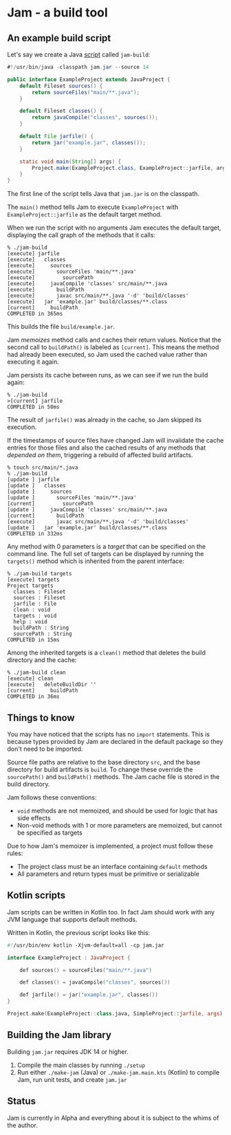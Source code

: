 # Jam - a build tool

## An example build script

Let's say we create a Java [script](https://openjdk.org/jeps/330) called `jam-build`:

```java
#!/usr/bin/java -classpath jam.jar --source 14

public interface ExampleProject extends JavaProject {
    default Fileset sources() {
        return sourceFiles("main/**.java");
    }

    default Fileset classes() {
        return javaCompile("classes", sources());
    }

    default File jarfile() {
        return jar("example.jar", classes());
    }

    static void main(String[] args) {
        Project.make(ExampleProject.class, ExampleProject::jarfile, args);
    }
}
```

The first line of the script tells Java that `jam.jar` is on the classpath.

The `main()` method tells Jam to execute `ExampleProject` with `ExampleProject::jarfile` as the default target method.

When we run the script with no arguments Jam executes the default target,
displaying the call graph of the methods that it calls:

```console
% ./jam-build
[execute] jarfile
[execute]   classes
[execute]     sources
[execute]       sourceFiles 'main/**.java'
[execute]         sourcePath
[execute]     javaCompile 'classes' src/main/**.java
[execute]       buildPath
[execute]       javac src/main/**.java '-d' 'build/classes'
[execute]   jar 'example.jar' build/classes/**.class
[current]     buildPath
COMPLETED in 365ms
```
This builds the file `build/example.jar`.

Jam *memoizes* method calls and caches their return values.
Notice that the second call to `buildPath()` is labeled as `[current]`.
This means the method had already been executed, 
so Jam used the cached value rather than executing it again. 

Jam persists its cache between runs,
as we can see if we run the build again:

```console
% ./jam-build
>[current] jarfile
COMPLETED in 50ms
```

The result of `jarfile()` was already in the cache,
so Jam skipped its execution.

If the timestamps of source files have changed Jam will invalidate the cache entries for those files
and also the cached results of any methods that *depended on them*,
triggering a rebuild of affected build artifacts.

```console
% touch src/main/*.java
% ./jam-build
[update ] jarfile
[update ]   classes
[update ]     sources
[update ]       sourceFiles 'main/**.java'
[current]         sourcePath
[update ]     javaCompile 'classes' src/main/**.java
[current]       buildPath
[execute]       javac src/main/**.java '-d' 'build/classes'
[update ]   jar 'example.jar' build/classes/**.class
COMPLETED in 332ms
```

Any method with 0 parameters is a *target* that can be specified on the command line.
The full set of targets can be displayed by running the `targets()` method which is inherited from the parent interface:

```console
% ./jam-build targets
[execute] targets
Project targets
  classes : Fileset
  sources : Fileset
  jarfile : File
  clean : void
  targets : void
  help : void
  buildPath : String
  sourcePath : String
COMPLETED in 15ms
```

Among the inherited targets is a `clean()` method that deletes the build directory and the cache:

```console
% ./jam-build clean
[execute] clean
[execute]   deleteBuildDir ''
[current]     buildPath
COMPLETED in 36ms
```

## Things to know

You may have noticed that the scripts has no `import` statements.
This is because types provided by Jam are declared in the default package so they don't need to be imported.

Source file paths are relative to the base directory `src`,
and the base directory for build artifacts is `build`.
To change these override the `sourcePath()` and `buildPath()` methods.
The Jam cache file is stored in the build directory.

Jam follows these conventions:
* `void` methods are not memoized, and should be used for logic that has side effects
* Non-void methods with 1 or more parameters are memoized, but cannot be specified as targets

Due to how Jam's memoizer is implemented, a project must follow these rules:
* The project class must be an interface containing `default` methods
* All parameters and return types must be primitive or serializable

## Kotlin scripts

Jam scripts can be written in Kotlin too.
In fact Jam should work with any JVM language that supports default methods.

Written in Kotlin, the previous script looks like this:

```kotlin
#!/usr/bin/env kotlin -Xjvm-default=all -cp jam.jar

interface ExampleProject : JavaProject {

    def sources() = sourceFiles("main/**.java")

    def classes() = javaCompile("classes", sources())

    def jarfile() = jar("example.jar", classes())
}

Project.make(ExampleProject::class.java, SimpleProject::jarfile, args)
```

## Building the Jam library

Building `jam.jar` requires JDK 14 or higher.

1. Compile the main classes by running `./setup`
2. Run either `./make-jam` (Java) or `./make-jam.main.kts` (Kotlin) to compile Jam, run unit tests, and create `jam.jar`

## Status

Jam is currently in Alpha and everything about it is subject to the whims of the author.
